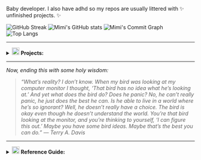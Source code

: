 Baby developer. I also have adhd so my repos are usually littered with ✨ unfinished projects. ✨

![GitHub Streak](https://github-readme-streak-stats.herokuapp.com/?user=l0vemimi&layout=compact&theme=light)
![Mimi's GitHub stats](https://github-readme-stats.vercel.app/api?username=l0vemimi&show_icons=true&theme=light)
![Mimi's Commit Graph](https://activity-graph.herokuapp.com/graph?username=l0vemimi&theme=default)
![Top Langs](https://github-readme-stats.vercel.app/api/top-langs/?username=l0vemimi&langs_count=8&theme=light) <!-- Themes: Dark; Light; Radical. -->

---

<details>
    <summary><img src="https://img.icons8.com/?size=100&id=57696&format=png&color=000000" alt="Icon" width="20"/> <b>Projects:</b></summary>

##### ArchBtw

🚧 | 📓 [ArchBtw](https://github.com/l0vemimi/ArchBtw) [**MD**]: Repository, manpage and guidelines for [archlinux](https://archlinux.org/). 

<details>
    <summary><img src="https://img.icons8.com/?size=100&id=57696&format=png&color=000000" alt="Icon" width="20"/> <b>State:</b></summary>
    
- [x] Installation guide for:
  - Regular: *Brief description and reference links.
  - Vets: *Straight forward no bullshit, no bloat reference list.*
- [ ] Package list by categories.
- [ ] Man pages.
- [ ] General linux how-too's.

</details>

##### LazyBash

✅ | 📄💲 [LazyBash]([https://github.com/l0vemimi/bashrc](https://github.com/l0vemimi/LazyBash)) [**SH**]: Bash config for lazy people, by a lazy person. My .bashrc in .md format with 1-3 letter aliases and other helpful things such as prompt colour guides and more. An attempt to make the lives of my bash homies more convenient.

##### TxtEd

🚧 | 💻 [TxtEd](https://github.com/l0vemimi/TxtEd) [**PY**]: Very simple text editor with wayland compatability.

<details>
    <summary><img src="https://img.icons8.com/?size=100&id=57696&format=png&color=000000" alt="Icon" width="20"/> <b>State:</b></summary>
    
- [x] Two versions:
  - Python.
  - Python-QT6 / wayland.
- [x] Basic functions:
  - Save.
  - Create new files.
- [ ] Syntax highlighting.
- [ ] Language support.
- [ ] Customisatoin.

</details>
</details>

---

*Now, ending this with some holy wisdom:*

> *“What’s reality? I don’t know. When my bird was looking at my computer monitor I thought, ‘That bird has no idea what he’s looking at.’ And yet what does the bird do? Does he panic? No, he can’t really panic, he just does the best he can. Is he able to live in a world where he’s so ignorant? Well, he doesn’t really have a choice. The bird is okay even though he doesn’t understand the world. You’re that bird looking at the monitor, and you’re thinking to yourself, ‘I can figure this out.’ Maybe you have some bird ideas. Maybe that’s the best you can do.” ― Terry A. Davis*

---

<details>
    <summary><img src="https://img.icons8.com/?size=100&id=57696&format=png&color=000000" alt="Icon" width="20"/> <b>Reference Guide:</b></summary>
    
[Type]
📓:documentation
📄:file
🎮:game
💲:script
💻:software
🌐:web

[State]
💡:idea
✅:finished
🚧:unfinished

</details>
